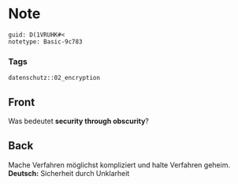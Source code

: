 # Note
```
guid: D(1VRUHK#<
notetype: Basic-9c783
```

### Tags
```
datenschutz::02_encryption
```

## Front
Was bedeutet <b>security through obscurity</b>?

## Back
Mache Verfahren möglichst kompliziert und halte Verfahren geheim.
<b>Deutsch:</b> Sicherheit durch Unklarheit
